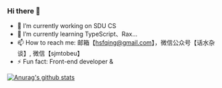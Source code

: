 ### Hi there 👋

<!--
**J1aM1ng/J1aM1ng** is a ✨ _special_ ✨ repository because its `README.md` (this file) appears on your GitHub profile.

Here are some ideas to get you started:

- 🔭 I’m currently working on ...
- 🌱 I’m currently learning ...
- 👯 I’m looking to collaborate on ...
- 🤔 I’m looking for help with ...
- 💬 Ask me about ...
- 📫 How to reach me: ...
- 😄 Pronouns: ...
- ⚡ Fun fact: ...
-->
- 🔭 I’m currently working on SDU CS
- 🌱 I’m currently learning TypeScript、Rax...
- 📫 How to reach me: 邮箱【hsfqing@gmail.com】，微信公众号【话水杂谈】, 微信【sjmtobeu】
- ⚡ Fun fact: Front-end developer &

[![Anurag's github stats](https://github-readme-stats.vercel.app/api?username=J1aM1ng)](https://github.com/anuraghazra/github-readme-stats)

